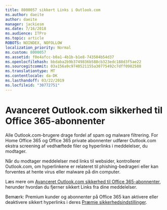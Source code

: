 ```yaml
---
title: 8000057 sikkert Links i Outlook.com
ms.author: daeite
author: daeite
manager: jackiesm
ms.date: 7/16/2018
ms.audience: ITPro
ms.topic: article
ROBOTS: NOINDEX, NOFOLLOW
localization_priority: Normal
ms.custom: 8000057
ms.assetid: f0e4afcc-b0a1-4b1b-b1e8-743504b54d37
ms.openlocfilehash: bbdaba2b9b3749836b588cb323edc188d3f5ae22
ms.sourcegitcommit: 03a156a9c9740521155a30775492c7dff0982588
ms.translationtype: MT
ms.contentlocale: da-DK
ms.lasthandoff: 03/22/2019
ms.locfileid: "30772751"
---
```

# <a name="advanced-outlookcom-security-for-office-365-subscribers"></a>Avanceret Outlook.com sikkerhed til Office 365-abonnenter

Alle Outlook.com-brugere drage fordel af spam og malware filtrering. For Home Office 365 og Office 365 private abonnenter udfører Outlook.com ekstra screening af vedhæftede filer og hyperlinks i meddelelser, du modtager.
  
Når du modtager meddelelser med links til websider, kontrollerer Outlook.com, om hyperlinkene er relateret til phishing-bedrageri eller kan forventes at hente virus eller malware på din computer.
  
Læs mere om [Avanceret Outlook.com sikkerhed til Office 365-abonnenter](https://go.microsoft.com/fwlink/p/?linkid=2006140), herunder hvordan du fjerner sikkert Links fra dine meddelelser.
  
Bemærk: Premium kunder og abonnenter på Office 365 kan aktivere eller deaktivere sikkert hyperlinks i deres [Præmie sikkerhedsindstillinger](https://outlook.live.com/mail/options/premium/security).